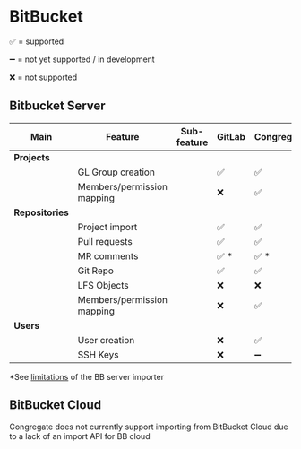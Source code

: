 # BitBucket

:white_check_mark: = supported

:heavy_minus_sign: = not yet supported / in development

:x: = not supported

## Bitbucket Server

| Main             | Feature                    | Sub-feature | GitLab               | Congregate           |
| ---------------- | -------------------------- | ----------- | -------------------- | -------------------- |
| **Projects**     |
|                  | GL Group creation          |             | :white_check_mark:   | :white_check_mark:   |
|                  | Members/permission mapping |             | :x:                  | :white_check_mark:   |
| **Repositories** |
|                  | Project import             |             | :white_check_mark:   | :white_check_mark:   |
|                  | Pull requests              |             | :white_check_mark:   | :white_check_mark:   |
|                  | MR comments                |             | :white_check_mark: * | :white_check_mark: * |
|                  | Git Repo                   |             | :white_check_mark:   | :white_check_mark:   |
|                  | LFS Objects                |             | :x:                  | :x:                  |
|                  | Members/permission mapping |             | :x:                  | :white_check_mark:   |
| **Users**        |
|                  | User creation              |             | :x:                  | :white_check_mark:   |
|                  | SSH Keys                   |             | :x:                  | :heavy_minus_sign:   |

*See [limitations](https://docs.gitlab.com/ee/user/project/import/bitbucket_server.html#limitations) of the BB server importer

## BitBucket Cloud

Congregate does not currently support importing from BitBucket Cloud due to a lack of an import API for BB cloud
